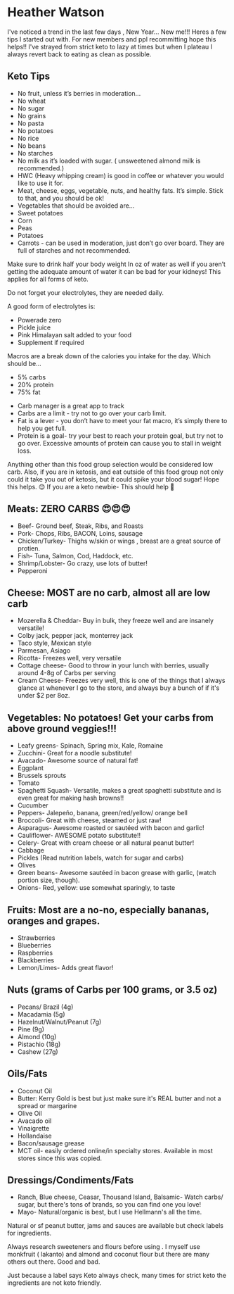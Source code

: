 # Heather Watson

I've noticed a trend in the last few days , New Year... New me!!! Heres a few tips I started out with. For new members and ppl recommitting hope this helps!! I've strayed from strict keto to lazy at times but when I plateau I always revert back to eating as clean as possible.

## Keto Tips
 - No fruit, unless it’s berries in moderation... 
 - No wheat 
 - No sugar 
 - No grains 
 - No pasta 
 - No potatoes 
 - No rice 
 - No beans 
 - No starches 
 - No milk as it’s loaded with sugar. ( unsweetened almond milk is recommended.) 
 - HWC (Heavy whipping cream) is good in coffee or whatever you would like to use it for. 
 - Meat, cheese, eggs, vegetable, nuts, and healthy fats. It’s simple. Stick to that, and you should be ok!
 - Vegetables that should be avoided are... 
 - Sweet potatoes 
 - Corn 
 - Peas 
 - Potatoes 
 - Carrots - can be used in moderation, just don’t go over board. They are full of starches and not recommended. 

Make sure to drink half your body weight In oz of water as well if you aren’t getting the adequate amount of water it can be bad for your kidneys! This applies for all forms of keto. 

Do not forget your electrolytes, they are needed daily.

A good form of electrolytes is: 
 - Powerade zero 
 - Pickle juice 
 - Pink Himalayan salt added to your food  
 - Supplement if required 

Macros are a break down of the calories you intake for the day. Which should be... 
 - 5% carbs 
 - 20% protein 
 - 75% fat

 * Carb manager is a great app to track 
 * Carbs are a limit - try not to go over your carb limit. 
 * Fat is a lever - you don’t have to meet your fat macro, it’s simply there to help you get full. 
 * Protein is a goal- try your best to reach your protein goal, but try not to go over. Excessive amounts of protein can cause you to stall in weight loss. 

Anything other than this food group selection would be considered low carb. Also, if you are in ketosis, and eat outside of this food group not only could it take you out of ketosis, but it could spike your blood sugar! 
Hope this helps. 😊
If you are a keto newbie- This should help 👀
## Meats: ZERO CARBS 😍😍😍

 * Beef- Ground beef, Steak, Ribs, and Roasts
 * Pork- Chops, Ribs, BACON, Loins, sausage 
 * Chicken/Turkey- Thighs w/skin or wings , breast are a great source of protien.
 * Fish- Tuna, Salmon, Cod, Haddock, etc.
 * Shrimp/Lobster- Go crazy, use lots of butter! 
 * Pepperoni
 
## Cheese: MOST are no carb, almost all are low carb

 * Mozerella & Cheddar- Buy in bulk, they freeze well and are insanely versatile! 
 * Colby jack, pepper jack, monterrey jack
 * Taco style, Mexican style
 * Parmesan, Asiago
 * Ricotta- Freezes well, very versatile 
 * Cottage cheese- Good to throw in your lunch with berries, usually around 4-8g of Carbs per serving 
 * Cream Cheese- Freezes very well, this is one of the things that I always glance at whenever I go to the store, and always buy a bunch of if it's under $2 per 8oz. 

## Vegetables: No potatoes! Get your carbs from above ground veggies!!! 

 * Leafy greens- Spinach, Spring mix, Kale, Romaine
 * Zucchini- Great for a noodle substitute! 
 * Avacado- Awesome source of natural fat! 
 * Eggplant 
 * Brussels sprouts
 * Tomato
 * Spaghetti Squash- Versatile, makes a great spaghetti substitute and is even great for making hash browns!!
 * Cucumber
 * Peppers- Jalepeño, banana, green/red/yellow/ orange bell 
 * Broccoli- Great with cheese, steamed or just raw!
 * Asparagus- Awesome roasted or sautéed with bacon and garlic!
 * Cauliflower- AWESOME potato substitute!! 
 * Celery- Great with cream cheese or all natural peanut butter! 
 * Cabbage
 * Pickles (Read nutrition labels, watch for sugar and carbs) 
 * Olives
 * Green beans- Awesome sautéed in bacon grease with garlic, (watch portion size, though).
 * Onions- Red, yellow: use somewhat sparingly, to taste 

## Fruits: Most are a no-no, especially bananas, oranges and grapes.

 * Strawberries 
 * Blueberries
 * Raspberries 
 * Blackberries 
 * Lemon/Limes- Adds great flavor! 

## Nuts (grams of Carbs per 100 grams, or 3.5 oz)

 * Pecans/ Brazil (4g)
 * Macadamia (5g)
 * Hazelnut/Walnut/Peanut (7g)
 * Pine (9g)
 * Almond  (10g)
 * Pistachio  (18g)
 * Cashew (27g)

## Oils/Fats

 * Coconut Oil
 * Butter: Kerry Gold is best but just make sure it's REAL butter and not a spread or margarine
 * Olive Oil
 * Avacado oil
 * Vinaigrette 
 * Hollandaise 
 * Bacon/sausage grease
 * MCT oil- easily ordered online/in specialty stores. Available in most stores since this was copied. 

## Dressings/Condiments/Fats

 * Ranch, Blue cheese, Ceasar, Thousand Island, Balsamic- Watch carbs/ sugar, but there's tons of brands, so you can find one you love!
 * Mayo- Natural/organic is best, but I use Hellmann's all the time. 

Natural or sf peanut butter, jams and sauces are available but check labels for ingredients. 

Always research sweeteners and flours before using . I myself use monkfruit ( lakanto) and almond and coconut flour but there are many others out there. Good and bad.

Just because a label says Keto always check, many times for strict keto the ingredients are not keto friendly.
